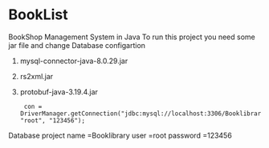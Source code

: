 # BookList
 BookShop Management System in Java 
To run this project you need some jar file and change Database configartion 
1) mysql-connector-java-8.0.29.jar
2) rs2xml.jar
3) protobuf-java-3.19.4.jar

 		con = DriverManager.getConnection("jdbc:mysql://localhost:3306/Booklibrary", "root", "123456");
Database project name =Booklibrary
user =root 
password =123456

